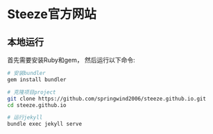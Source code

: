 # Steeze官方网站

## 本地运行

首先需要安装Ruby和gem，
然后运行以下命令:

```bash
# 安装bundler
gem install bundler

# 克隆项目project
git clone https://github.com/springwind2006/steeze.github.io.git
cd steeze.github.io

# 运行jekyll
bundle exec jekyll serve
```